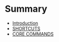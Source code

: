 # Summary

* [Introduction](README.md)
* [SHORTCUTS](shortcuts.md)
* [CORE COMMANDS](core_commands.md)

